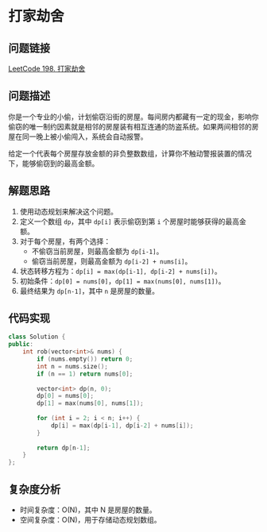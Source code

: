 # 打家劫舍

## 问题链接
[LeetCode 198. 打家劫舍](https://leetcode.com/problems/house-robber/)

## 问题描述
你是一个专业的小偷，计划偷窃沿街的房屋。每间房内都藏有一定的现金，影响你偷窃的唯一制约因素就是相邻的房屋装有相互连通的防盗系统。如果两间相邻的房屋在同一晚上被小偷闯入，系统会自动报警。

给定一个代表每个房屋存放金额的非负整数数组，计算你不触动警报装置的情况下，能够偷窃到的最高金额。

## 解题思路
1. 使用动态规划来解决这个问题。
2. 定义一个数组 `dp`，其中 `dp[i]` 表示偷窃到第 `i` 个房屋时能够获得的最高金额。
3. 对于每个房屋，有两个选择：
   - 不偷窃当前房屋，则最高金额为 `dp[i-1]`。
   - 偷窃当前房屋，则最高金额为 `dp[i-2] + nums[i]`。
4. 状态转移方程为：`dp[i] = max(dp[i-1], dp[i-2] + nums[i])`。
5. 初始条件：`dp[0] = nums[0]`，`dp[1] = max(nums[0], nums[1])`。
6. 最终结果为 `dp[n-1]`，其中 `n` 是房屋的数量。

## 代码实现
```cpp
class Solution {
public:
    int rob(vector<int>& nums) {
        if (nums.empty()) return 0;
        int n = nums.size();
        if (n == 1) return nums[0];
        
        vector<int> dp(n, 0);
        dp[0] = nums[0];
        dp[1] = max(nums[0], nums[1]);
        
        for (int i = 2; i < n; i++) {
            dp[i] = max(dp[i-1], dp[i-2] + nums[i]);
        }
        
        return dp[n-1];
    }
};
```

## 复杂度分析
- 时间复杂度：O(N)，其中 N 是房屋的数量。
- 空间复杂度：O(N)，用于存储动态规划数组。